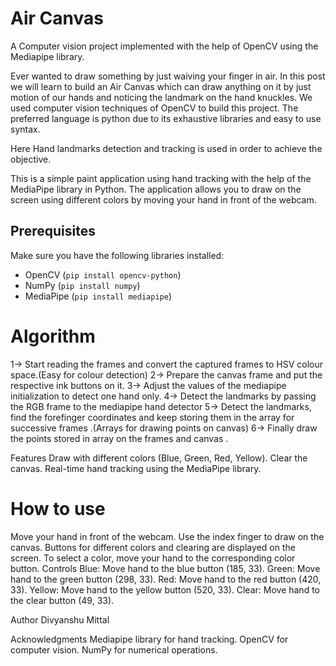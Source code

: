 # Air Canvas
A Computer vision project implemented with the help of OpenCV using the Mediapipe library.

Ever wanted to draw something by just waiving your finger in air. In this post we will learn to build an Air Canvas which can draw anything on it by just motion of our hands and noticing the landmark on the hand knuckles. We used computer vision techniques of OpenCV to build this project. The preferred language is python due to its exhaustive libraries and easy to use syntax.

Here Hand landmarks detection and tracking is used in order to achieve the objective.

This is a simple paint application using hand tracking with the help of the MediaPipe library in Python. The application allows you to draw on the screen using different colors by moving your hand in front of the webcam.

## Prerequisites

Make sure you have the following libraries installed:

- OpenCV (`pip install opencv-python`)
- NumPy (`pip install numpy`)
- MediaPipe (`pip install mediapipe`)

# Algorithm

1-> Start reading the frames and convert the captured frames to HSV colour space.(Easy for colour detection)
2-> Prepare the canvas frame and put the respective ink buttons on it.
3-> Adjust the values of the mediapipe initialization to detect one hand only.
4-> Detect the landmarks by passing the RGB frame to the mediapipe hand detector
5-> Detect the landmarks, find the forefinger coordinates and keep storing them in the array for successive frames .(Arrays for drawing points on canvas)
6-> Finally draw the points stored in array on the frames and canvas .

Features
Draw with different colors (Blue, Green, Red, Yellow).
Clear the canvas.
Real-time hand tracking using the MediaPipe library.

# How to use

Move your hand in front of the webcam.
Use the index finger to draw on the canvas.
Buttons for different colors and clearing are displayed on the screen.
To select a color, move your hand to the corresponding color button.
Controls
Blue: Move hand to the blue button (185, 33).
Green: Move hand to the green button (298, 33).
Red: Move hand to the red button (420, 33).
Yellow: Move hand to the yellow button (520, 33).
Clear: Move hand to the clear button (49, 33).


Author
Divyanshu Mittal

Acknowledgments
Mediapipe library for hand tracking.
OpenCV for computer vision.
NumPy for numerical operations.

